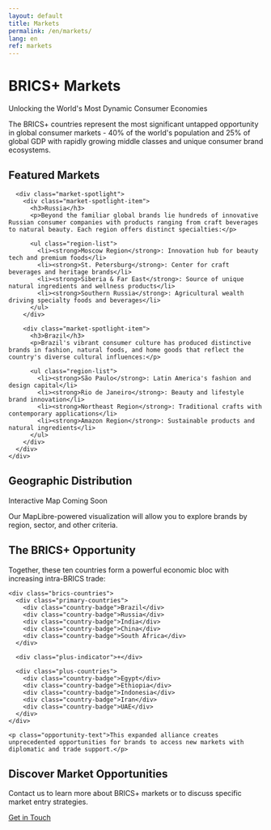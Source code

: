 ```yaml
---
layout: default
title: Markets
permalink: /en/markets/
lang: en
ref: markets
---
```


<!-- Hero Panel -->
<div class="full-width-panel hero-panel">
  <div class="panel-content centered">
    <h1>BRICS+ Markets</h1>
    <p class="hero-subtitle">Unlocking the World's Most Dynamic Consumer Economies</p>
  </div>
</div>

<!-- Introduction Panel -->
<div class="full-width-panel light-panel">
  <div class="panel-content">
    <p class="lead-text">The BRICS+ countries represent the most significant untapped opportunity in global consumer markets - 40% of the world's population and 25% of global GDP with rapidly growing middle classes and unique consumer brand ecosystems.</p>
  </div>
</div>

<!-- Featured Markets Panel -->
<div class="full-width-panel perspective-panel">
  <div class="panel-content">
    <div class="content-card">
      <h2>Featured Markets</h2>
      
      <div class="market-spotlight">
        <div class="market-spotlight-item">
          <h3>Russia</h3>
          <p>Beyond the familiar global brands lie hundreds of innovative Russian consumer companies with products ranging from craft beverages to natural beauty. Each region offers distinct specialties:</p>
          
          <ul class="region-list">
            <li><strong>Moscow Region</strong>: Innovation hub for beauty tech and premium foods</li>
            <li><strong>St. Petersburg</strong>: Center for craft beverages and heritage brands</li>
            <li><strong>Siberia & Far East</strong>: Source of unique natural ingredients and wellness products</li>
            <li><strong>Southern Russia</strong>: Agricultural wealth driving specialty foods and beverages</li>
          </ul>
        </div>
        
        <div class="market-spotlight-item">
          <h3>Brazil</h3>
          <p>Brazil's vibrant consumer culture has produced distinctive brands in fashion, natural foods, and home goods that reflect the country's diverse cultural influences:</p>
          
          <ul class="region-list">
            <li><strong>São Paulo</strong>: Latin America's fashion and design capital</li>
            <li><strong>Rio de Janeiro</strong>: Beauty and lifestyle brand innovation</li>
            <li><strong>Northeast Region</strong>: Traditional crafts with contemporary applications</li>
            <li><strong>Amazon Region</strong>: Sustainable products and natural ingredients</li>
          </ul>
        </div>
      </div>
    </div>
  </div>
</div>

<!-- Map Section Placeholder -->
<div class="full-width-panel light-panel">
  <div class="panel-content">
    <h2>Geographic Distribution</h2>
    <div class="map-container">
      <div class="map-placeholder">
        <p>Interactive Map Coming Soon</p>
        <p class="map-subtitle">Our MapLibre-powered visualization will allow you to explore brands by region, sector, and other criteria.</p>
      </div>
    </div>
  </div>
</div>

<!-- BRICS+ Opportunity Panel -->
<div class="full-width-panel solution-panel">
  <div class="panel-content">
    <h2>The BRICS+ Opportunity</h2>
    <p>Together, these ten countries form a powerful economic bloc with increasing intra-BRICS trade:</p>
    
    <div class="brics-countries">
      <div class="primary-countries">
        <div class="country-badge">Brazil</div>
        <div class="country-badge">Russia</div>
        <div class="country-badge">India</div>
        <div class="country-badge">China</div>
        <div class="country-badge">South Africa</div>
      </div>
      
      <div class="plus-indicator">+</div>
      
      <div class="plus-countries">
        <div class="country-badge">Egypt</div>
        <div class="country-badge">Ethiopia</div>
        <div class="country-badge">Indonesia</div>
        <div class="country-badge">Iran</div>
        <div class="country-badge">UAE</div>
      </div>
    </div>
    
    <p class="opportunity-text">This expanded alliance creates unprecedented opportunities for brands to access new markets with diplomatic and trade support.</p>
  </div>
</div>

<!-- Contact CTA Panel -->
<div class="full-width-panel cta-panel">
  <div class="panel-content centered">
    <h2>Discover Market Opportunities</h2>
    <p>Contact us to learn more about BRICS+ markets or to discuss specific market entry strategies.</p>
    <a href="{{ site.baseurl }}/{{ page.lang }}/about/#contact" class="btn-secondary">Get in Touch</a>
  </div>
</div>